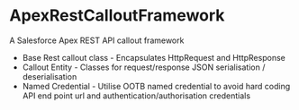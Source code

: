 # ApexRestCalloutFramework
A Salesforce Apex REST API callout framework

* Base Rest callout class - Encapsulates HttpRequest and HttpResponse
* Callout Entity - Classes for request/response JSON serialisation / deserialisation
* Named Credential - Utilise OOTB named credential to avoid hard coding API end point url and authentication/authorisation credentials
